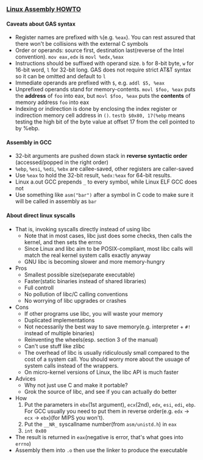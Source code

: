 ### [Linux Assembly HOWTO](http://www.tldp.org/HOWTO/Assembly-HOWTO/howtonot.html)

#### Caveats about GAS syntax

* Register names are prefixed with `%`(e.g. `%eax`). You can rest assured that there won't be collisions with the external C symbols
* Order or operands: source first, destination last(reverse of the Intel convention). `mov eax,edx` is `movl %edx,%eax`
* Instructions should be suffixed with operand size. `b` for 8-bit byte, `w` for 16-bit word, `l` for 32-bit long. GAS does not require strict AT&T syntax so it can be omitted and default to `l`
* Immediate operands are prefixed with `$`, e.g. `addl $5, %eax`
* Unprefixed operands stand for memory-contents. `movl $foo, %eax` puts the **address** of `foo` into eax, but `movl $foo, %eax`  puts the **contents** of memory address `foo` into eax
* Indexing or indirection is done by enclosing the index register or indirection memory cell address in `()`. `testb $0x80, 17(%ebp` means testing the high bit of the byte value at offset 17 from the cell pointed to by %ebp.

#### Assembly in GCC

* 32-bit arguments are pushed down stack in **reverse syntactic order** (accessed/popped in the right order)
* `%ebp`, `%esi`, `%edi`, `%ebx` are callee-saved, other registers are caller-saved
* Use `%eax` to hold the 32-bit result, `%edx:%eax` for 64-bit results.
* Linux a.out GCC prepends `_` to every symbol, while Linux ELF GCC does not
* Use something like `asm("bar")` after a symbol in C code to make sure it will be called in assembly as `bar`

#### About direct linux syscalls

* That is, invoking syscalls directly instead of using libc
  * Note that in most cases, libc just does some checks, then calls the kernel, and then sets the errno
  * Since Linux and libc aim to be POSIX-compliant, most libc calls will match the real kernel system calls exactly anyway
  * GNU libc is becoming slower and more memory-hungry
* Pros
  * Smallest possible size(separate executable)
  * Faster(static binaries instead of shared libraries)
  * Full controll
  * No pollution of libc/C calling conventions
  * No worrying of libc upgrades or crashes
* Cons
  * If other programs use libc, you will waste your memory
  * Duplicated implementations
  * Not necessarily the best way to save memory(e.g. interpreter + `#!` instead of multiple binaries)
  * Reinventing the wheels(esp. section 3 of the manual)
  * Can't use stuff like zlibc
  * The overhead of libc is usually ridiculously small compared to the cost of a system call. You should worry more about the usuage of system calls instead of the wrappers.
  * On micro-kernel versions of Linux, the libc API is much faster
* Advices
  * Why not just use C and make it portable?
  * Grok the source of libc, and see if you can actually do better
* How
  1. Put the parameters in `ebx`(1st argument), `ecx`(2nd), `edx`, `esi`, `edi`, `ebp`. For GCC usually you need to put them in reverse order(e.g. `edx` -> `ecx` -> `ebx`)(for MIPS you won't).
  2. Put the `__NR_` syscallname number(from `asm/unistd.h`) in `eax`
  3.  `int 0x80`
* The result is returned in `eax`(negative is error, that's what goes into `errno`)
* Assembly them into `.o` then use the linker to produce the executable
